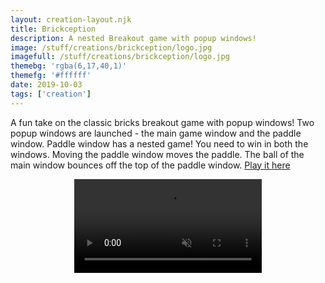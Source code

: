```yaml
---
layout: creation-layout.njk
title: Brickception
description: A nested Breakout game with popup windows!
image: /stuff/creations/brickception/logo.jpg
imagefull: /stuff/creations/brickception/logo.jpg
themebg: 'rgba(6,17,40,1)'
themefg: '#ffffff'
date: 2019-10-03
tags: ['creation']
---
```


<style>
video {
   display: block;
   max-width: 320px;
   margin: 0 auto;
}
</style>

A fun take on the classic bricks breakout game with popup windows! Two popup windows are launched - the main game window and the paddle window. Paddle window has a nested game! You need to win in both the windows. Moving the paddle window moves the paddle. The ball of the main window bounces off the top of the paddle window. [Play it here](https://brickception.xyz/)

<figure>
   <video autoplay="" muted="" playsinline="" loop="" src="/stuff/creations/brickception/clip1.mp4"></video>
</figure>
